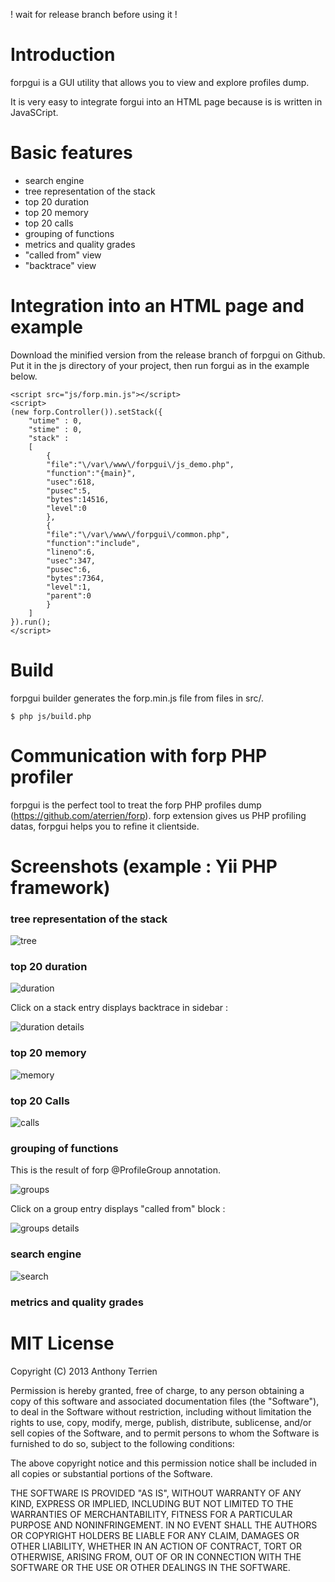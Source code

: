 ! wait for release branch before using it !

# Introduction #

forpgui is a GUI utility that allows you to view and explore profiles dump.

It is very easy to integrate forgui into an HTML page because is is written in JavaSCript.

# Basic features #

- search engine
- tree representation of the stack
- top 20 duration
- top 20 memory
- top 20 calls
- grouping of functions
- metrics and quality grades
- "called from" view
- "backtrace" view

# Integration into an HTML page and example #

Download the minified version from the release branch of forpgui on Github.
Put it in the js directory of your project, then run forgui as in the example below.


```
<script src="js/forp.min.js"></script>
<script>
(new forp.Controller()).setStack({
    "utime" : 0,
    "stime" : 0,
    "stack" :
    [
        {
        "file":"\/var\/www\/forpgui\/js_demo.php",
        "function":"{main}",
        "usec":618,
        "pusec":5,
        "bytes":14516,
        "level":0
        },
        {
        "file":"\/var\/www\/forpgui\/common.php",
        "function":"include",
        "lineno":6,
        "usec":347,
        "pusec":6,
        "bytes":7364,
        "level":1,
        "parent":0
        }
    ]
}).run();
</script>
```

# Build #

forpgui builder generates the forp.min.js file from files in src/.

```
$ php js/build.php
```

# Communication with forp PHP profiler #

forpgui is the perfect tool to treat the forp PHP profiles dump (https://github.com/aterrien/forp).
forp extension gives us PHP profiling datas, forpgui helps you to refine it clientside.

# Screenshots (example : Yii PHP framework) #

### tree representation of the stack ###

![tree](https://raw.github.com/aterrien/forpgui/master/doc/ui-tree.png)

### top 20 duration ###

![duration](https://raw.github.com/aterrien/forpgui/master/doc/ui-duration.png)

Click on a stack entry displays backtrace in sidebar :

![duration details](https://raw.github.com/aterrien/forpgui/master/doc/ui-duration-details.png)

### top 20 memory ###

![memory](https://raw.github.com/aterrien/forpgui/master/doc/ui-memory.png)

### top 20 Calls ###

![calls](https://raw.github.com/aterrien/forpgui/master/doc/ui-calls.png)

### grouping of functions ###

This is the result of forp @ProfileGroup annotation.

![groups](https://raw.github.com/aterrien/forpgui/master/doc/ui-groups.png)

Click on a group entry displays "called from" block :

![groups details](https://raw.github.com/aterrien/forpgui/master/doc/ui-groups-details.png)

### search engine ###

![search](https://raw.github.com/aterrien/forpgui/master/doc/ui-search.png)


### metrics and quality grades

# MIT License

Copyright (C) 2013 Anthony Terrien

Permission is hereby granted, free of charge, to any person obtaining a copy of
this software and associated documentation files (the "Software"), to deal in
the Software without restriction, including without limitation the rights to
use, copy, modify, merge, publish, distribute, sublicense, and/or sell copies of
 the Software, and to permit persons to whom the Software is furnished to do so,
subject to the following conditions:

The above copyright notice and this permission notice shall be included in all
copies or substantial portions of the Software.

THE SOFTWARE IS PROVIDED "AS IS", WITHOUT WARRANTY OF ANY KIND, EXPRESS OR
IMPLIED, INCLUDING BUT NOT LIMITED TO THE WARRANTIES OF MERCHANTABILITY, FITNESS
FOR A PARTICULAR PURPOSE AND NONINFRINGEMENT. IN NO EVENT SHALL THE AUTHORS OR
COPYRIGHT HOLDERS BE LIABLE FOR ANY CLAIM, DAMAGES OR OTHER LIABILITY, WHETHER
IN AN ACTION OF CONTRACT, TORT OR OTHERWISE, ARISING FROM, OUT OF OR IN
CONNECTION WITH THE SOFTWARE OR THE USE OR OTHER DEALINGS IN THE SOFTWARE.